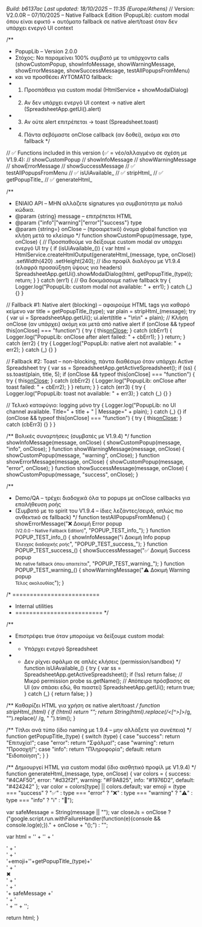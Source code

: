 *Build: b6137ac*
*Last updated: 18/10/2025 – 11:35 (Europe/Athens)*
// Version: V2.0.0R – 07/10/2025 – Native Fallback Edition (PopupLib): custom modal όπου είναι εφικτό + αυτόματο fallback σε native alert/toast όταν δεν υπάρχει ενεργό UI context

/**
 * PopupLib – Version 2.0.0
 * Στόχος: Να παραμείνει 100% συμβατό με τα υπάρχοντα calls (showCustomPopup, showInfoMessage, showWarningMessage, showErrorMessage, showSuccessMessage, testAllPopupsFromMenu)
 * και να προσθέσει ΑΥΤΟΜΑΤΟ fallback:
 * 1) Προσπάθεια για custom modal (HtmlService + showModalDialog)
 * 2) Αν δεν υπάρχει ενεργό UI context → native alert (SpreadsheetApp.getUi().alert)
 * 3) Αν ούτε alert επιτρέπεται → toast (Spreadsheet.toast)
 * 4) Πάντα σεβόμαστε onClose callback (αν δοθεί), ακόμα και στο fallback
 */

// ✅ Functions included in this version (✅ = νέο/αλλαγμένο σε σχέση με V1.9.4):
//  showCustomPopup
//  showInfoMessage
//  showWarningMessage
//  showErrorMessage
//  showSuccessMessage
// ✅ testAllPopupsFromMenu
// ✅ isUiAvailable_
// ✅ stripHtml_
// ✅ getPopupTitle_
// ✅ generateHtml_

/**
 * ΕΝΙΑΙΟ API – ΜΗΝ αλλάζετε signatures για συμβατότητα με παλιό κώδικα.
 * @param {string} message – επιτρέπεται HTML
 * @param {"info"|"warning"|"error"|"success"} type
 * @param {string=} onClose – (προαιρετικό) όνομα global function για κλήση μετά το κλείσιμο
 */
function showCustomPopup(message, type, onClose) {
  // Προσπαθούμε να δείξουμε custom modal αν υπάρχει ενεργό UI
  try {
    if (isUiAvailable_()) {
      var html = HtmlService.createHtmlOutput(generateHtml_(message, type, onClose))
        .setWidth(420)
        .setHeight(240); // ίδιο προφίλ διαλόγου με V1.9.4 (ελαφρά προσαύξηση ύψους για headers)
      SpreadsheetApp.getUi().showModalDialog(html, getPopupTitle_(type));
      return;
    }
  } catch (err1) {
    // Θα δοκιμάσουμε native fallback
    try { Logger.log("PopupLib: custom modal not available: " + err1); } catch (_) {}
  }

  // Fallback #1: Native alert (blocking) – αφαιρούμε HTML tags για καθαρό κείμενο
  var title = getPopupTitle_(type);
  var plain = stripHtml_(message);
  try {
    var ui = SpreadsheetApp.getUi();
    ui.alert(title + "\n\n" + plain);
    // Κλήση onClose (αν υπάρχει) ακόμη και μετά από native alert
    if (onClose && typeof this[onClose] === "function") {
      try { this[onClose](); } catch (cbErr1) { Logger.log("PopupLib: onClose after alert failed: " + cbErr1); }
    }
    return;
  } catch (err2) {
    try { Logger.log("PopupLib: native alert not available: " + err2); } catch (_) {}
  }

  // Fallback #2: Toast – non-blocking, πάντα διαθέσιμο όταν υπάρχει Active Spreadsheet
  try {
    var ss = SpreadsheetApp.getActiveSpreadsheet();
    if (ss) {
      ss.toast(plain, title, 5);
      if (onClose && typeof this[onClose] === "function") {
        try { this[onClose](); } catch (cbErr2) { Logger.log("PopupLib: onClose after toast failed: " + cbErr2); }
      }
      return;
    }
  } catch (err3) {
    try { Logger.log("PopupLib: toast not available: " + err3); } catch (_) {}
  }

  // Τελικό καταφύγιο: logging μόνο
  try { Logger.log("PopupLib: no UI channel available. Title=" + title + " | Message=" + plain); } catch (_) {}
  if (onClose && typeof this[onClose] === "function") {
    try { this[onClose](); } catch (cbErr3) {}
  }
}

/** Βολικές συναρτήσεις (συμβατές με V1.9.4) */
function showInfoMessage(message, onClose)    { showCustomPopup(message, "info", onClose); }
function showWarningMessage(message, onClose) { showCustomPopup(message, "warning", onClose); }
function showErrorMessage(message, onClose)   { showCustomPopup(message, "error", onClose); }
function showSuccessMessage(message, onClose) { showCustomPopup(message, "success", onClose); }

/**
 * Demo/QA – τρέχει διαδοχικά όλα τα popups με onClose callbacks για επαλήθευση ροής
 * (Συμβατό με το spirit του V1.9.4 – ίδιες λεζάντες/σειρά, απλώς πιο ανθεκτικό σε fallback)
 */
function testAllPopupsFromMenu() {
  showErrorMessage("❌ Δοκιμή Error popup<br><small>(V2.0.0 – Native Fallback Edition)</small>", "POPUP_TEST_info_");
}
function POPUP_TEST_info_() {
  showInfoMessage("ℹ️ Δοκιμή Info popup<br><small>Έλεγχος διαδοχικής ροής</small>", "POPUP_TEST_success_");
}
function POPUP_TEST_success_() {
  showSuccessMessage("✅ Δοκιμή Success popup<br><small>Με native fallback όπου απαιτείται</small>", "POPUP_TEST_warning_");
}
function POPUP_TEST_warning_() {
  showWarningMessage("⚠️ Δοκιμή Warning popup<br><small>Τέλος ακολουθίας</small>");
}

/* =========================
 * Internal utilities
 * ========================= */

/**
 * Επιστρέφει true όταν μπορούμε να δείξουμε custom modal:
 * - Υπάρχει ενεργό Spreadsheet
 * - Δεν ρίχνει σφάλμα σε απλές κλήσεις (permission/sandbox)
 */
function isUiAvailable_() {
  try {
    var ss = SpreadsheetApp.getActiveSpreadsheet();
    if (!ss) return false;
    // Μικρό permission probe
    ss.getName();
    // Απόπειρα πρόσβασης σε UI (αν σπάσει εδώ, θα πιαστεί)
    SpreadsheetApp.getUi();
    return true;
  } catch (_) {
    return false;
  }
}

/** Καθαρίζει HTML για χρήση σε native alert/toast */
function stripHtml_(html) {
  if (!html) return "";
  return String(html).replace(/<[^>]*>/g, "").replace(/&nbsp;/g, " ").trim();
}

/** Τίτλοι ανά τύπο (ίδιο naming με 1.9.4 – μην αλλάξετε για συνέπεια) */
function getPopupTitle_(type) {
  switch (type) {
    case "success": return "Επιτυχία!";
    case "error":   return "Σφάλμα!";
    case "warning": return "Προσοχή!";
    case "info":    return "Πληροφορία";
    default:        return "Ειδοποίηση";
  }
}

/** Δημιουργεί HTML για custom modal (ίδιο αισθητικό προφίλ με V1.9.4) */
function generateHtml_(message, type, onClose) {
  var colors = {
    success: "#4CAF50",
    error:   "#d32f2f",
    warning: "#F9A825",
    info:    "#1976D2",
    default: "#424242"
  };
  var color = colors[type] || colors.default;
  var emoji = (type === "success" ? "✅" :
               type === "error"   ? "❌" :
               type === "warning" ? "⚠️" :
               type === "info"    ? "ℹ️" : "🔔");

  var safeMessage = String(message || "");
  var closeJs = onClose ? ("google.script.run.withFailureHandler(function(e){console && console.log(e);})." +
                           onClose + "();") : "";

  var html =
'<!DOCTYPE html><html><head><base target="_top"><meta charset="UTF-8">' +
'<style>' +
'body{font-family:Arial,system-ui,Segoe UI,Roboto; margin:0; padding:0;}' +
'.wrap{border:1px solid #eee; border-radius:12px; overflow:hidden; box-shadow:0 6px 18px rgba(0,0,0,0.12);}' +
'.hdr{background:'+color+'; color:#fff; padding:10px 14px; font-weight:600; display:flex; align-items:center; justify-content:space-between;}' +
'.hdr .ttl{display:flex; gap:8px; align-items:center;}' +
'.hdr .x{cursor:pointer; font-weight:700;}' +
'.cnt{padding:16px 18px; font-size:14px; line-height:1.5;}' +
'</style></head><body>' +
'<div class="wrap">' +
'  <div class="hdr">' +
'    <div class="ttl"><span>'+emoji+'</span><span>'+getPopupTitle_(type)+'</span></div>' +
'    <div class="x" id="xbtn">✖</div>' +
'  </div>' +
'  <div class="cnt">'+ safeMessage +'</div>' +
'</div>' +
'<script>' +
'  function closeDlg(){ ' + closeJs + ' google.script.host.close(); }' +
'  document.getElementById("xbtn").addEventListener("click", closeDlg);' +
'  // close on ESC' +
'  document.addEventListener("keydown", function(e){ if(e.key==="Escape"){ closeDlg(); }});' +
'</script>' +
'</body></html>';

  return html;
}
